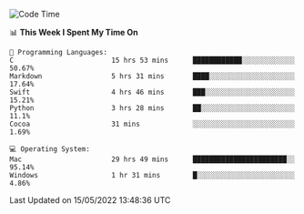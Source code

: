
<!--START_SECTION:waka-->
![Code Time](http://img.shields.io/badge/Code%20Time-0%20secs-blue)

📊 **This Week I Spent My Time On** 

```text
💬 Programming Languages: 
C                        15 hrs 53 mins      ████████████░░░░░░░░░░░░░   50.67% 
Markdown                 5 hrs 31 mins       ████░░░░░░░░░░░░░░░░░░░░░   17.64% 
Swift                    4 hrs 46 mins       ███░░░░░░░░░░░░░░░░░░░░░░   15.21% 
Python                   3 hrs 28 mins       ██░░░░░░░░░░░░░░░░░░░░░░░   11.1% 
Cocoa                    31 mins             ░░░░░░░░░░░░░░░░░░░░░░░░░   1.69%

💻 Operating System: 
Mac                      29 hrs 49 mins      ███████████████████████░░   95.14% 
Windows                  1 hr 31 mins        █░░░░░░░░░░░░░░░░░░░░░░░░   4.86%

```


 Last Updated on 15/05/2022 13:48:36 UTC
<!--END_SECTION:waka-->
